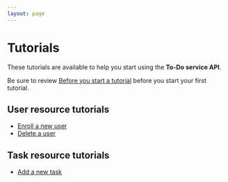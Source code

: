 ```yaml
---
layout: page
---
```


# Tutorials

These tutorials are available to help you start using the **To-Do service API**.

Be sure to review [Before you start a tutorial](before-you-start-a-tutorial.md)
before you start your first tutorial.

## User resource tutorials

* [Enroll a new user](tutorials/enroll-a-new-user.md)
* [Delete a user](tutorials/delete-a-user-levibeverly.md)
  
## Task resource tutorials

* [Add a new task](tutorials/add-a-new-task.md)
